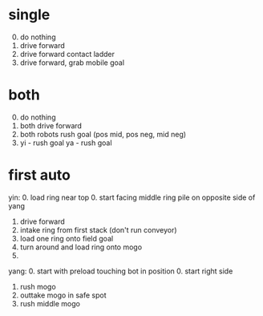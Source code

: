 # single
0. do nothing
1. drive forward
2. drive forward contact ladder
3. drive forward, grab mobile goal


# both
0. do nothing
1. both drive forward
2. both robots rush goal (pos mid, pos neg, mid neg)
3. 
    yi - rush goal
    ya - rush goal


# first auto
yin: 
0. load ring near top
0. start facing middle ring pile on opposite side of yang
1. drive forward
1. intake ring from first stack (don't run conveyor)
2. load one ring onto field goal
3. turn around and load ring onto mogo
4. 

yang: 
0. start with preload touching bot in position
0. start right side
1. rush mogo
2. outtake mogo in safe spot
3. rush middle mogo


